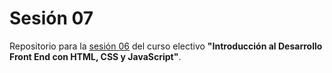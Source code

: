 # Sesión 07
Repositorio para la [sesión 06](https://github.com/profesorfaco/front-2023-1/tree/main/sesion_07) del curso electivo **"Introducción al Desarrollo Front End con HTML, CSS y JavaScript"**.
